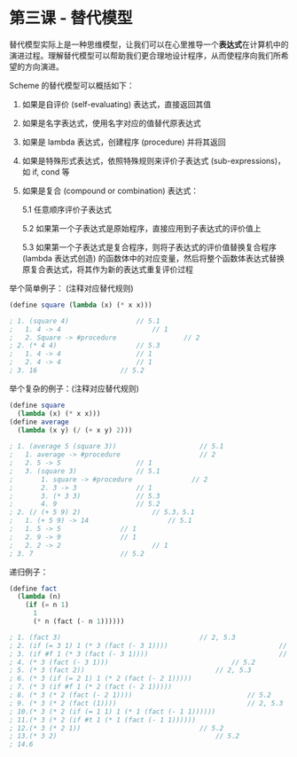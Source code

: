 # 第三课 - 替代模型

替代模型实际上是一种思维模型，让我们可以在心里推导一个**表达式**在计算机中的演进过程。理解替代模型可以帮助我们更合理地设计程序，从而使程序向我们所希望的方向演进。

Scheme 的替代模型可以概括如下：

1. 如果是自评价 \(self-evaluating\) 表达式，直接返回其值

2. 如果是名字表达式，使用名字对应的值替代原表达式

3. 如果是 lambda 表达式，创建程序 \(procedure\) 并将其返回

4. 如果是特殊形式表达式，依照特殊规则来评价子表达式 \(sub-expressions\)，如 if, cond 等

5. 如果是复合 \(compound or combination\) 表达式：

   5.1 任意顺序评价子表达式

   5.2 如果第一个子表达式是原始程序，直接应用到子表达式的评价值上

   5.3 如果第一个子表达式是复合程序，则将子表达式的评价值替换复合程序 \(lambda 表达式创造\) 的函数体中的对应变量，然后将整个函数体表达式替换原复合表达式，将其作为新的表达式重复评价过程

举个简单例子： \(注释对应替代规则\)

```scheme
(define square (lambda (x) (* x x)))

; 1. (square 4) 				// 5.1
;   1. 4 -> 4 				        // 1
;   2. Square -> #procedure	                // 2
; 2. (* 4 4) 					// 5.3
;   1. 4 -> 4					// 1
;   2. 4 -> 4					// 1
; 3. 16						// 5.2
```

举个复杂的例子：\(注释对应替代规则\)

```scheme
(define square 
  (lambda (x) (* x x)))
(define average
  (lambda (x y) (/ (+ x y) 2)))
  
; 1. (average 5 (square 3)) 	                // 5.1
;   1. average -> #procedure 	                // 2
;   2. 5 -> 5					// 1
;   3. (square 3)				// 5.1
;   	1. square -> #procedure               // 2
;   	2. 3 -> 3 				// 1
;   	3. (* 3 3) 				// 5.3
;   	4. 9 					// 5.2
; 2. (/ (+ 5 9) 2) 			        // 5.3，5.1
;   1. (+ 5 9) -> 14			        // 5.1
; 	1. 5 -> 5				// 1
; 	2. 9 -> 9				// 1
;   2. 2 -> 2 				        // 1
; 3. 7 						// 5.2
```

递归例子：

```scheme
(define fact
  (lambda (n)
  	(if (= n 1)
  	  1
  	  (* n (fact (- n 1))))))

; 1. (fact 3) 									// 2, 5.3
; 2. (if (= 3 1) 1 (* 3 (fact (- 3 1))))			                // 4 (if)
; 3. (if #f 1 (* 3 (fact (- 3 1)))) 				                // 4 (if)
; 4. (* 3 (fact (- 3 1))) 						        // 5.2
; 5. (* 3 (fact 2)) 								// 2, 5.3
; 6. (* 3 (if (= 2 1) 1 (* 2 (fact (- 2 1))))) 	                        // 4 (if)
; 7. (* 3 (if #f 1 (* 2 (fact (- 2 1))))) 		                        // 4 (if)
; 8. (* 3 (* 2 (fact (- 2 1)))) 					        // 5.2
; 9. (* 3 (* 2 (fact (1)))) 						        // 2, 5.3
; 10.(* 3 (* 2 (if (= 1 1) 1 (* 1 (fact (- 1 1))))))                         // 4(if)
; 11.(* 3 (* 2 (if #t 1 (* 1 (fact (- 1 1))))))                             // 4(if)
; 12.(* 3 (* 2 1)) 								// 5.2
; 13.(* 3 2) 								        // 5.2
; 14.6
```



